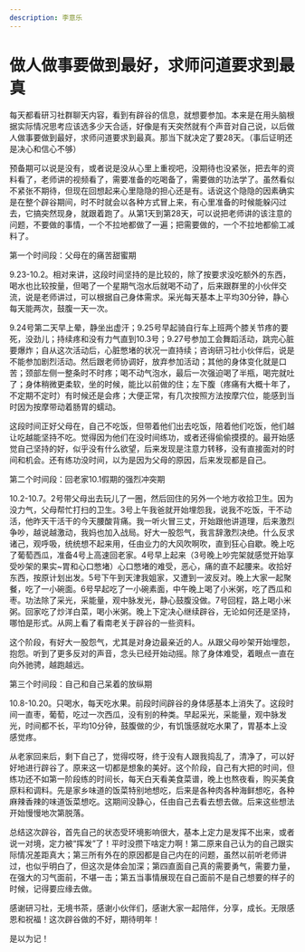 ```yaml
---
description: 李意乐
---
```


# 做人做事要做到最好，求师问道要求到最真

每天都看研习社群聊天内容，看到有辟谷的信息，就想要参加。本来是在用头脑根据实际情况思考应该选多少天合适，好像是有天突然就有个声音对自己说，以后做人做事要做到最好，求师问道要求到最真。那当下就决定了要28天。（事后证明还是决心和信心不够）

预备期可以说是没有，或者说是没从心里上重视吧，没期待也没紧张，把去年的资料看了，老师讲的视频看了，需要准备的吃喝备了，需要做的功法学了。虽然看似不紧张不期待，但现在回想起来心里隐隐的担心还是有。话说这个隐隐的因素确实是在整个辟谷期间，时不时就会以各种方式冒上来，有心里准备的时候能躲闪过去，它搞突然现身，就跟着跑了。从第1天到第28天，可以说把老师讲的该注意的问题，不要做的事情，一个不拉地都做了一遍；把需要做的，一个不拉地都偷工减料了。

第一个时间段：父母在的痛苦甜蜜期

9.23-10.2。相对来讲，这段时间坚持的是比较的，除了按要求没吃额外的东西，喝水也比较按量，但喝了一个星期气泡水后就喝不动了，后来跟群里的小伙伴交流，说是老师讲过，可以根据自己身体需求。采光每天基本上平均30分钟，静心每天能两次，鼓腹一天一次。

 9.24号第二天早上晕，静坐出虚汗；9.25号早起骑自行车上班两个膝关节疼的要死，没劲儿；持续疼和没有力气直到10.3号；9.27号参加工会舞蹈活动，跳完心脏要爆炸；自从这次活动后，心脏憋堵的状况一直持续；咨询研习社小伙伴后，说是不能参加剧烈活动。然后跟老师协调好，放弃参加活动；其他的身体变化就是口苦；颈部左侧一整条时不时疼；喝不动气泡水，最后一次强迫喝了半瓶，喝完就吐了；身体稍微更柔软，坐的时候，能比以前做的住；左下腹（疼痛有大概十年了，不定期不定时）有时候还是会疼；大便正常，有几次按照方法按摩穴位，能感到当时因为按摩带动着肠胃的蠕动。

这段时间正好父母在，自己不吃饭，但带着他们出去吃饭，陪着他们吃饭，他们越让吃越能坚持不吃。觉得因为他们在没时间练功，或者还得偷偷摸摸的。最开始感觉自己坚持的好，似乎没有什么欲望，后来发现是注意力转移，没有直接面对的时间和机会。还有练功没时间，以为是因为父母的原因，后来发现都是自己。

第二个时间段：回老家10.1假期的强烈冲突期

10.2-10.7。2号带父母出去玩儿了一圈，然后回住的另外一个地方收拾卫生。因为没力气，父母帮忙打扫的卫生。3号上午我爸就开始埋怨我，说我不吃饭，干不动活，他昨天干活干的今天腰酸背痛。我一听火冒三丈，开始跟他讲道理，后来激烈争吵，越说越激动，我妈也加入战局。好大一股怨气，我言辞激烈决绝。什么反求诸己，观呼吸，统统想不起来用，任由业力的大风吹啊吹，直到狂心自歇。晚上吃了葡萄西瓜，准备4号上高速回老家。4号早上起来（3号晚上吵完架就感觉开始享受吵架的果实~胃和心口憋堵）心口憋堵的难受，恶心，痛的直不起腰来。收拾好东西，按原计划出发。5号下午到天津我姐家，又遭到一波反对。晚上大家一起聚餐，吃了一小碗面。6号早起吃了一小碗素面，中午晚上喝了小米粥，吃了西瓜和枣。功法除了采光，采能量，观中脉发光，静心鼓腹没做。7号回程，路上喝小米粥。回家吃了炒洋白菜，喝小米粥。晚上下定决心继续辟谷，无论如何还是坚持，哪怕是形式。从网上看了看南老关于辟谷的一些资料。

这个阶段，有好大一股怨气，尤其是对身边最亲近的人。从跟父母吵架开始埋怨，抱怨。听到了更多反对的声音，念头已经开始动摇。除了身体难受，着眼点一直在向外驰骋，越跑越远。

第三个时间段：自己和自己呆着的放纵期

10.8-10.20。只喝水，每天吃水果。前段时间辟谷的身体感基本上消失了。这段时间一直枣，葡萄，吃过一次西瓜，没有别的种类。早起采光，采能量，观中脉发光，时间都不长，平均10分钟，鼓腹做的少，有饥饿感就吃水果了，胃基本上没感觉疼。

从老家回来后，剩下自己了，觉得哎呀，终于没有人跟我捣乱了，清净了，可以好好地进行辟谷了。原来这一切都是想象的美好。这个阶段，自己有大把的时间，但练功还不如第一阶段练的时间长，每天白天看美食菜谱，晚上也熬夜看，购买美食原料和调料。先是家乡味道的饭菜特别地想吃，后来是各种肉各种海鲜想吃，各种麻辣香辣的味道饭菜想吃。这期间没静心，任由自己去看去想去做。后来这些想法开始慢慢地次第脱落。

总结这次辟谷，首先自己的状态受环境影响很大，基本上定力是发挥不出来，或者说一对境，定力被“挥发”了！平时没攒下啥定力啊！第二原来自己认为的自己跟实际情况差距真大；第三所有外在的原因都是自己内在的问题，虽然以前听老师讲过，也似乎明白了，但这次是体会加深；第四直面自己真的需要勇气，需要力量，在强大的习气面前，不堪一击；第五当事情展现在自己面前不是自己想要的样子的时候，记得要应缘去做。

感谢研习社，无境书茶，感谢小伙伴们，感谢大家一起陪伴，分享，成长。无限感恩和祝福！这次辟谷做的不好，期待明年！

是以为记！

